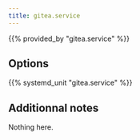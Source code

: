 ```yaml
---
title: gitea.service
---
```


{{% provided_by "gitea.service" %}}

## Options

{{% systemd_unit "gitea.service" %}}

## Additionnal notes

Nothing here.